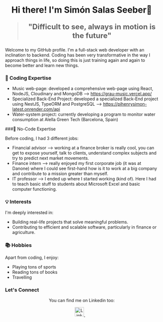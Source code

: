 <h1 align="center">Hi there! I'm Simón Salas Seeber👋</h1>


<blockquote style="font-size: 24px;">
  <p align="center">
    <strong>"Difficult to see, always in motion is the future"</strong>
  </p>
</blockquote>

Welcome to my GitHub profile. I'm a full-stack web developer with an inclination to backend. Coding has been very transformative in the way I approach things in life, so doing this is just training again and again to become better and learn new things.

### 🚀 Coding Expertise


- Music web-page: developed a comprehensive web-page using React, NodeJS, Cloudinary and MongoDB --> https://grau-music.vercel.app/
- Specialized Back-End Project: developed a specialized Back-End project using NestJS, TypeORM and PostgreSQL --> https://pihenrysimon-latest.onrender.com/api
- Water-system project: currently developing a program to monitor water consumption at Alella Green Tech (Barcelona, Spain)

###🐙 No-Code Expertise

Before coding, I had 3 different jobs:
- Financial advisor --> working at a finance broker is really cool, you can get to expose yourself, talk to clients, understand complex subjects and try to predict next market movements.
- Finance intern --> really enjoyed my first corporate job (it was at Danone) where I could see first-hand how is it to work at a big company and contribute to a mission greater than myself.
- IT professor --> I ended up where I started working (kind of). Here I had to teach basic stuff to students about Microsoft Excel and basic computer functioning.

### 💡 Interests

I'm deeply interested in:

- Building real-life projects that solve meaningful problems.
- Contributing to efficient and scalable software, particularly in finance or agriculture.

### 📚 Hobbies

Apart from coding, I enjoy:

- Playing tons of sports
- Reading tons of books
- Travelling


### Let's Connect

<p align="center">
  You can find me on Linkedin too:
</p>

<p align="center">
  <a href="https://linkedin.com/in/ujjwalsharma01](https://www.linkedin.com/in/sim%C3%B3n-salas-seeber-138112144/">
    <img src="https://raw.githubusercontent.com/rahuldkjain/github-profile-readme-generator/master/src/images/icons/Social/linked-in-alt.svg" alt="LinkedIn" height="30" />
  </a>&nbsp;&nbsp;&nbsp;
</p>
